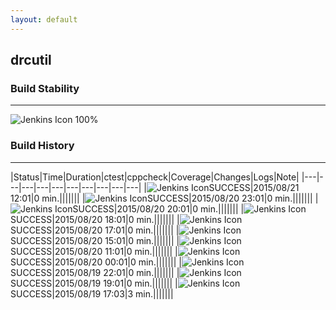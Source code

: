 ```yaml
---
layout: default
---
```

## drcutil
### Build Stability
___
![Jenkins Icon](http://jenkinshrg.github.io/images/48x48/health-80plus.png)
100%
  
### Build History
___
|Status|Time|Duration|<span class='badge'>ctest</span>|<span class='badge'>cppcheck</span>|Coverage|Changes|Logs|Note|
|---|---|---|---|---|---|---|---|---|---|
|![Jenkins Icon](http://jenkinshrg.github.io/images/24x24/blue.png)SUCCESS|2015/08/21 12:01|0 min.|||||||
|![Jenkins Icon](http://jenkinshrg.github.io/images/24x24/blue.png)SUCCESS|2015/08/20 23:01|0 min.|||||||
|![Jenkins Icon](http://jenkinshrg.github.io/images/24x24/blue.png)SUCCESS|2015/08/20 20:01|0 min.|||||||
|![Jenkins Icon](http://jenkinshrg.github.io/images/24x24/blue.png)SUCCESS|2015/08/20 18:01|0 min.|||||||
|![Jenkins Icon](http://jenkinshrg.github.io/images/24x24/blue.png)SUCCESS|2015/08/20 17:01|0 min.|||||||
|![Jenkins Icon](http://jenkinshrg.github.io/images/24x24/blue.png)SUCCESS|2015/08/20 15:01|0 min.|||||||
|![Jenkins Icon](http://jenkinshrg.github.io/images/24x24/blue.png)SUCCESS|2015/08/20 11:01|0 min.|||||||
|![Jenkins Icon](http://jenkinshrg.github.io/images/24x24/blue.png)SUCCESS|2015/08/20 00:01|0 min.|||||||
|![Jenkins Icon](http://jenkinshrg.github.io/images/24x24/blue.png)SUCCESS|2015/08/19 22:01|0 min.|||||||
|![Jenkins Icon](http://jenkinshrg.github.io/images/24x24/blue.png)SUCCESS|2015/08/19 19:01|0 min.|||||||
|![Jenkins Icon](http://jenkinshrg.github.io/images/24x24/blue.png)SUCCESS|2015/08/19 17:03|3 min.|||||||
